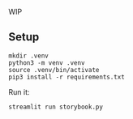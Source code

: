 WIP

## Setup

```
mkdir .venv
python3 -m venv .venv
source .venv/bin/activate
pip3 install -r requirements.txt
```

Run it:

```
streamlit run storybook.py 
```
